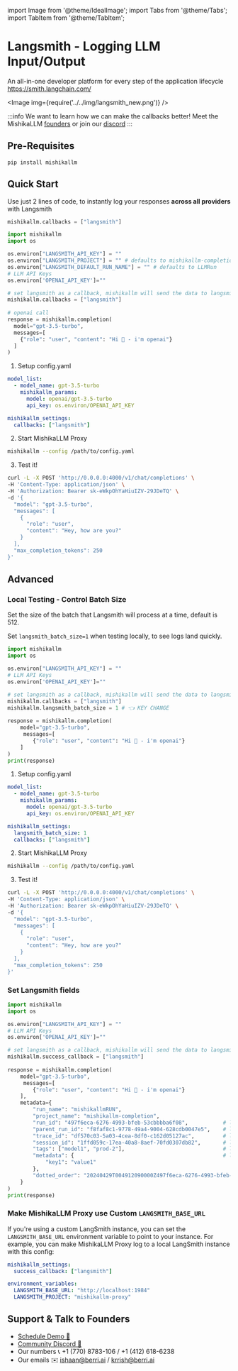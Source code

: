 import Image from '@theme/IdealImage';
import Tabs from '@theme/Tabs';
import TabItem from '@theme/TabItem';

# Langsmith - Logging LLM Input/Output



An all-in-one developer platform for every step of the application lifecycle
https://smith.langchain.com/

<Image img={require('../../img/langsmith_new.png')} />

:::info
We want to learn how we can make the callbacks better! Meet the MishikaLLM [founders](https://calendly.com/d/4mp-gd3-k5k/skorpland-1-1-onboarding-mishikallm-hosted-version) or
join our [discord](https://discord.gg/wuPM9dRgDw)
::: 

## Pre-Requisites
```shell
pip install mishikallm
```

## Quick Start
Use just 2 lines of code, to instantly log your responses **across all providers** with Langsmith

<Tabs>
<TabItem value="python" label="SDK">

```python
mishikallm.callbacks = ["langsmith"]
```

```python
import mishikallm
import os

os.environ["LANGSMITH_API_KEY"] = ""
os.environ["LANGSMITH_PROJECT"] = "" # defaults to mishikallm-completion
os.environ["LANGSMITH_DEFAULT_RUN_NAME"] = "" # defaults to LLMRun
# LLM API Keys
os.environ['OPENAI_API_KEY']=""

# set langsmith as a callback, mishikallm will send the data to langsmith
mishikallm.callbacks = ["langsmith"] 
 
# openai call
response = mishikallm.completion(
  model="gpt-3.5-turbo",
  messages=[
    {"role": "user", "content": "Hi 👋 - i'm openai"}
  ]
)
```
</TabItem>
<TabItem value="proxy" label="MishikaLLM Proxy">

1. Setup config.yaml
```yaml
model_list:
  - model_name: gpt-3.5-turbo
    mishikallm_params:
      model: openai/gpt-3.5-turbo
      api_key: os.environ/OPENAI_API_KEY

mishikallm_settings:
  callbacks: ["langsmith"]
```

2. Start MishikaLLM Proxy
```bash
mishikallm --config /path/to/config.yaml
```

3. Test it!
```bash
curl -L -X POST 'http://0.0.0.0:4000/v1/chat/completions' \
-H 'Content-Type: application/json' \
-H 'Authorization: Bearer sk-eWkpOhYaHiuIZV-29JDeTQ' \
-d '{
  "model": "gpt-3.5-turbo",
  "messages": [
    {
      "role": "user",
      "content": "Hey, how are you?"
    }
  ],
  "max_completion_tokens": 250
}'
```
</TabItem>
</Tabs>



## Advanced

### Local Testing - Control Batch Size

Set the size of the batch that Langsmith will process at a time, default is 512. 

Set `langsmith_batch_size=1` when testing locally, to see logs land quickly.

<Tabs>
<TabItem value="python" label="SDK">

```python
import mishikallm
import os

os.environ["LANGSMITH_API_KEY"] = ""
# LLM API Keys
os.environ['OPENAI_API_KEY']=""

# set langsmith as a callback, mishikallm will send the data to langsmith
mishikallm.callbacks = ["langsmith"] 
mishikallm.langsmith_batch_size = 1 # 👈 KEY CHANGE
 
response = mishikallm.completion(
    model="gpt-3.5-turbo",
     messages=[
        {"role": "user", "content": "Hi 👋 - i'm openai"}
    ]
)
print(response)
```
</TabItem>
<TabItem value="proxy" label="MishikaLLM Proxy">

1. Setup config.yaml
```yaml
model_list:
  - model_name: gpt-3.5-turbo
    mishikallm_params:
      model: openai/gpt-3.5-turbo
      api_key: os.environ/OPENAI_API_KEY

mishikallm_settings:
  langsmith_batch_size: 1
  callbacks: ["langsmith"]
```

2. Start MishikaLLM Proxy
```bash
mishikallm --config /path/to/config.yaml
```

3. Test it!
```bash
curl -L -X POST 'http://0.0.0.0:4000/v1/chat/completions' \
-H 'Content-Type: application/json' \
-H 'Authorization: Bearer sk-eWkpOhYaHiuIZV-29JDeTQ' \
-d '{
  "model": "gpt-3.5-turbo",
  "messages": [
    {
      "role": "user",
      "content": "Hey, how are you?"
    }
  ],
  "max_completion_tokens": 250
}'
```



</TabItem>
</Tabs>




### Set Langsmith fields

```python
import mishikallm
import os

os.environ["LANGSMITH_API_KEY"] = ""
# LLM API Keys
os.environ['OPENAI_API_KEY']=""

# set langsmith as a callback, mishikallm will send the data to langsmith
mishikallm.success_callback = ["langsmith"] 
 
response = mishikallm.completion(
    model="gpt-3.5-turbo",
     messages=[
        {"role": "user", "content": "Hi 👋 - i'm openai"}
    ],
    metadata={
        "run_name": "mishikallmRUN",                                   # langsmith run name
        "project_name": "mishikallm-completion",                       # langsmith project name
        "run_id": "497f6eca-6276-4993-bfeb-53cbbbba6f08",           # langsmith run id
        "parent_run_id": "f8faf8c1-9778-49a4-9004-628cdb0047e5",    # langsmith run parent run id
        "trace_id": "df570c03-5a03-4cea-8df0-c162d05127ac",         # langsmith run trace id
        "session_id": "1ffd059c-17ea-40a8-8aef-70fd0307db82",       # langsmith run session id
        "tags": ["model1", "prod-2"],                               # langsmith run tags
        "metadata": {                                               # langsmith run metadata
            "key1": "value1"
        },
        "dotted_order": "20240429T004912090000Z497f6eca-6276-4993-bfeb-53cbbbba6f08"
    }
)
print(response)
```

### Make MishikaLLM Proxy use Custom `LANGSMITH_BASE_URL`

If you're using a custom LangSmith instance, you can set the
`LANGSMITH_BASE_URL` environment variable to point to your instance.
For example, you can make MishikaLLM Proxy log to a local LangSmith instance with
this config:

```yaml
mishikallm_settings:
  success_callback: ["langsmith"]

environment_variables:
  LANGSMITH_BASE_URL: "http://localhost:1984"
  LANGSMITH_PROJECT: "mishikallm-proxy"
```

## Support & Talk to Founders

- [Schedule Demo 👋](https://calendly.com/d/4mp-gd3-k5k/skorpland-1-1-onboarding-mishikallm-hosted-version)
- [Community Discord 💭](https://discord.gg/wuPM9dRgDw)
- Our numbers 📞 +1 (770) 8783-106 / ‭+1 (412) 618-6238‬
- Our emails ✉️ ishaan@berri.ai / krrish@berri.ai
